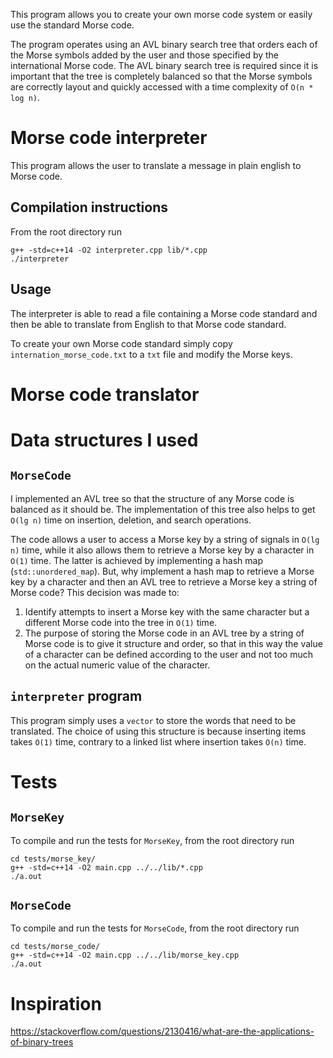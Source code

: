 This program allows you to create your own morse code system or easily use the
standard Morse code.

The program operates using an AVL binary search tree that orders each of the Morse
symbols added by the user and those specified by the international Morse code.
The AVL binary search tree is required since it is important that the tree is
completely balanced so that the Morse symbols are correctly layout and quickly
accessed with a time complexity of `O(n * log n)`.

# Morse code interpreter
This program allows the user to translate a message in plain english to Morse code.

## Compilation instructions
From the root directory run
```
g++ -std=c++14 -O2 interpreter.cpp lib/*.cpp
./interpreter
```

## Usage
The interpreter is able to read a file containing a Morse code standard and then be 
able to translate from English to that Morse code standard.

To create your own Morse code standard simply copy `internation_morse_code.txt` to
a `txt` file and modify the Morse keys.

# Morse code translator

# Data structures I used
## `MorseCode`
I implemented an AVL tree so that the structure of any Morse code is balanced as it
should be. The implementation of this tree also helps to get `O(lg n)` time on 
insertion, deletion, and search operations.

The code allows a user to access a Morse key by a string of signals in `O(lg n)` time, 
while it also allows them to retrieve a Morse key by a character in `O(1)` time. The 
latter is achieved by implementing a hash map (`std::unordered_map`). But, why 
implement a hash map to retrieve a Morse key by a character and then an AVL tree to
retrieve a Morse key a string of Morse code? This decision was made to:
1. Identify attempts to insert a Morse key with the same character but a different
   Morse code into the tree in `O(1)` time.
2. The purpose of storing the Morse code in an AVL tree by a string of Morse code is 
   to give it structure and order, so that in this way the value of a character can be
   defined according to the user and not too much on the actual numeric value of the 
   character.

## `interpreter` program
This program simply uses a `vector` to store the words that need to be translated. The
choice of using this structure is because inserting items takes `O(1)` time, contrary to
a linked list where insertion takes `O(n)` time.


# Tests
## `MorseKey`
To compile and run the tests for `MorseKey`, from the root directory run
```
cd tests/morse_key/
g++ -std=c++14 -O2 main.cpp ../../lib/*.cpp
./a.out
```

## `MorseCode`
To compile and run the tests for `MorseCode`, from the root directory run
```
cd tests/morse_code/
g++ -std=c++14 -O2 main.cpp ../../lib/morse_key.cpp
./a.out
```

# Inspiration
https://stackoverflow.com/questions/2130416/what-are-the-applications-of-binary-trees
